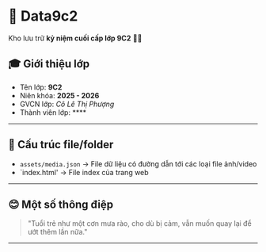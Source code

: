# 📂 Data9c2  

Kho lưu trữ **kỷ niệm cuối cấp lớp 9C2** 🌹🤡
## 🎓 Giới thiệu lớp
- Tên lớp: **9C2**  
- Niên khóa: **2025 - 2026**  
- GVCN lớp: *Cô Lê Thị Phượng*  
- Thành viên lớp: ****  

---
## 📸 Cấu trúc file/folder
- `assets/media.json` → File dữ liệu có đường dẫn tới các loại file ảnh/video
- `index.html' → File index của trang web

---
## 😊 Một số thông điệp
> "Tuổi trẻ như một cơn mưa rào, cho dù bị cảm, vẫn muốn quay lại để ướt thêm lần nữa."

---
